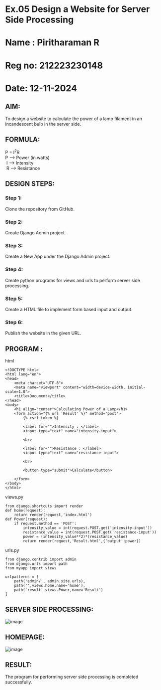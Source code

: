 # Ex.05 Design a Website for Server Side Processing

# Name : Piritharaman R
# Reg no: 212223230148
# Date: 12-11-2024

## AIM:
 To design a website to calculate the power of a lamp filament in an incandescent bulb in the server side. 


## FORMULA:
P = I<sup>2</sup>R
<br> P --> Power (in watts)
<br> I --> Intensity
<br> R --> Resistance

## DESIGN STEPS:

### Step 1:
Clone the repository from GitHub.

### Step 2:
Create Django Admin project.

### Step 3:
Create a New App under the Django Admin project.

### Step 4:
Create python programs for views and urls to perform server side processing.

### Step 5:
Create a HTML file to implement form based input and output.

### Step 6:
Publish the website in the given URL.

## PROGRAM :
html
```
<!DOCTYPE html>
<html lang="en">
<head>
    <meta charset="UTF-8">
    <meta name="viewport" content="width=device-width, initial-scale=1.0">
    <title>Document</title>
</head>
<body>
    <h1 align="center">Calculating Power of a Lamp</h1>
    <form action="{% url 'Result' %}" method="post">
        {% csrf_token %}
       
        <label for="">Intensity : </label>
        <input type="text" name="intensity-input">

        <br>

        <label for="">Resistance : </label>
        <input type="text" name="resistance-input">

        <br>

        <button type="submit">Calculate</button>

    </form>  
</body>
</html>
```
views.py
```
from django.shortcuts import render
def home(request):
    return render(request,'index.html')
def Power(request):
    if request.method == 'POST':
        intensity_value = int(request.POST.get('intensity-input'))
        resistance_value = int(request.POST.get('resistance-input'))
        power = (intensity_value**2)*(resistance_value)
        return render(request,'Result.html',{'output':power})
```
urls.py
```
from django.contrib import admin
from django.urls import path
from myapp import views

urlpatterns = [
    path('admin/', admin.site.urls),
    path('',views.home,name='home'),
    path('result',views.Power,name='Result')
]
```

## SERVER SIDE PROCESSING:
![image](https://github.com/user-attachments/assets/f240508f-f16c-4c80-857a-b156d5e3258c)


## HOMEPAGE:
![image](https://github.com/user-attachments/assets/e249b7d2-68fb-4e81-9a06-cc005a5a3617)


## RESULT:
The program for performing server side processing is completed successfully.
